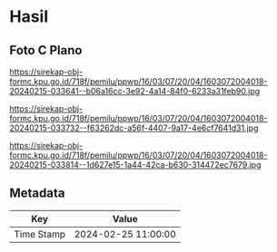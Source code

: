 # Hasil

## Foto C Plano

https://sirekap-obj-formc.kpu.go.id/718f/pemilu/ppwp/16/03/07/20/04/1603072004018-20240215-033641--b06a16cc-3e92-4a14-84f0-6233a31feb90.jpg

https://sirekap-obj-formc.kpu.go.id/718f/pemilu/ppwp/16/03/07/20/04/1603072004018-20240215-033732--f63262dc-a56f-4407-9a17-4e6cf7641d31.jpg

https://sirekap-obj-formc.kpu.go.id/718f/pemilu/ppwp/16/03/07/20/04/1603072004018-20240215-033814--1d627e15-1a44-42ca-b630-314472ec7679.jpg


## Metadata

| Key        | Value               |
| ---------- | ------------------- |
| Time Stamp | 2024-02-25 11:00:00 |



